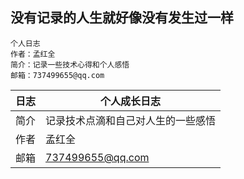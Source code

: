 ## 没有记录的人生就好像没有发生过一样

```
个人日志
作者：孟红全
简介：记录一些技术心得和个人感悟
邮箱：737499655@qq.com
```



| 日志 | 个人成长日志                       |
| :--- | ---------------------------------- |
| 简介 | 记录技术点滴和自己对人生的一些感悟 |
| 作者 | 孟红全                             |
| 邮箱 | 737499655@qq.com                   |

